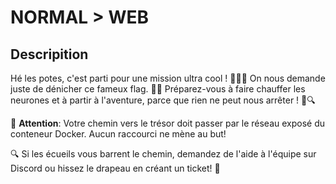 # NORMAL > WEB
## Descripition 
Hé les potes, c'est parti pour une mission ultra cool ! 🕵️‍♂️💥 On nous demande juste de dénicher ce fameux flag. 💪🚩 Préparez-vous à faire chauffer les neurones et à partir à l'aventure, parce que rien ne peut nous arrêter ! 🚀🔍

🔔 **Attention**: Votre chemin vers le trésor doit passer par le réseau exposé du conteneur Docker. Aucun raccourci ne mène au but!

🔍 Si les écueils vous barrent le chemin, demandez de l'aide à l'équipe sur Discord ou hissez le drapeau en créant un ticket! 🚩
